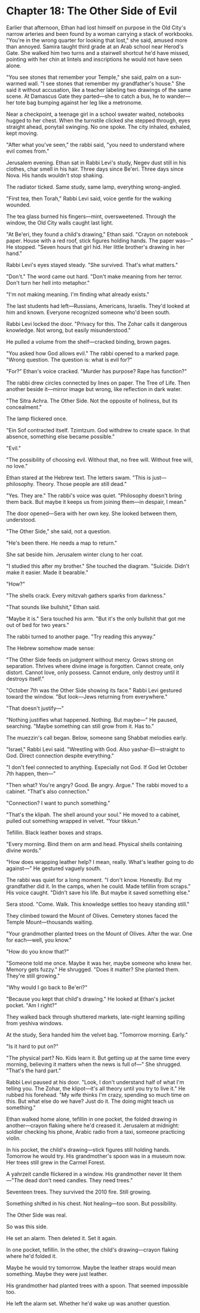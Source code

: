 # Chapter 18: The Other Side of Evil

Earlier that afternoon, Ethan had lost himself on purpose in the Old City's narrow arteries and been found by a woman carrying a stack of workbooks. "You're in the wrong quarter for looking that lost," she said, amused more than annoyed. Samira taught third grade at an Arab school near Herod's Gate. She walked him two turns and a stairwell shortcut he'd have missed, pointing with her chin at lintels and inscriptions he would not have seen alone.

"You see stones that remember your Temple," she said, palm on a sun-warmed wall. "I see stones that remember my grandfather's house." She said it without accusation, like a teacher labeling two drawings of the same scene. At Damascus Gate they parted—she to catch a bus, he to wander—her tote bag bumping against her leg like a metronome.

Near a checkpoint, a teenage girl in a school sweater waited, notebooks hugged to her chest. When the turnstile clicked she stepped through, eyes straight ahead, ponytail swinging. No one spoke. The city inhaled, exhaled, kept moving.

"After what you've seen," the rabbi said, "you need to understand where evil comes from."

Jerusalem evening. Ethan sat in Rabbi Levi's study, Negev dust still in his clothes, char smell in his hair. Three days since Be'eri. Three days since Nova. His hands wouldn't stop shaking.

The radiator ticked. Same study, same lamp, everything wrong-angled.

"First tea, then Torah," Rabbi Levi said, voice gentle for the walking wounded.

The tea glass burned his fingers—mint, oversweetened. Through the window, the Old City walls caught last light.

"At Be'eri, they found a child's drawing," Ethan said. "Crayon on notebook paper. House with a red roof, stick figures holding hands. The paper was—" He stopped. "Seven hours that girl hid. Her little brother's drawing in her hand."

Rabbi Levi's eyes stayed steady. "She survived. That's what matters."

"Don't." The word came out hard. "Don't make meaning from her terror. Don't turn her hell into metaphor."

"I'm not making meaning. I'm finding what already exists."

The last students had left—Russians, Americans, Israelis. They'd looked at him and known. Everyone recognized someone who'd been south.

Rabbi Levi locked the door. "Privacy for this. The Zohar calls it dangerous knowledge. Not wrong, but easily misunderstood."

He pulled a volume from the shelf—cracked binding, brown pages.

"You asked how God allows evil." The rabbi opened to a marked page. "Wrong question. The question is: what is evil for?"

"For?" Ethan's voice cracked. "Murder has purpose? Rape has function?"

The rabbi drew circles connected by lines on paper. The Tree of Life. Then another beside it—mirror image but wrong, like reflection in dark water.

"The Sitra Achra. The Other Side. Not the opposite of holiness, but its concealment."

The lamp flickered once.

"Ein Sof contracted itself. Tzimtzum. God withdrew to create space. In that absence, something else became possible."

"Evil."

"The possibility of choosing evil. Without that, no free will. Without free will, no love."

Ethan stared at the Hebrew text. The letters swam. "This is just—philosophy. Theory. Those people are still dead."

"Yes. They are." The rabbi's voice was quiet. "Philosophy doesn't bring them back. But maybe it keeps us from joining them—in despair, I mean."

The door opened—Sera with her own key. She looked between them, understood.

"The Other Side," she said, not a question.

"He's been there. He needs a map to return."

She sat beside him. Jerusalem winter clung to her coat.

"I studied this after my brother." She touched the diagram. "Suicide. Didn't make it easier. Made it bearable."

"How?"

"The shells crack. Every mitzvah gathers sparks from darkness."

"That sounds like bullshit," Ethan said.

"Maybe it is." Sera touched his arm. "But it's the only bullshit that got me out of bed for two years."

The rabbi turned to another page. "Try reading this anyway."

The Hebrew somehow made sense:

"The Other Side feeds on judgment without mercy. Grows strong on separation. Thrives where divine image is forgotten. Cannot create, only distort. Cannot love, only possess. Cannot endure, only destroy until it destroys itself."

"October 7th was the Other Side showing its face." Rabbi Levi gestured toward the window. "But look—Jews returning from everywhere."

"That doesn't justify—"

"Nothing justifies what happened. Nothing. But maybe—" He paused, searching. "Maybe something can still grow from it. Has to."

The muezzin's call began. Below, someone sang Shabbat melodies early.

"Israel," Rabbi Levi said. "Wrestling with God. Also yashar-El—straight to God. Direct connection despite everything."

"I don't feel connected to anything. Especially not God. If God let October 7th happen, then—"

"Then what? You're angry? Good. Be angry. Argue." The rabbi moved to a cabinet. "That's also connection."

"Connection? I want to punch something."

"That's the klipah. The shell around your soul." He moved to a cabinet, pulled out something wrapped in velvet. "Your tikkun."

Tefillin. Black leather boxes and straps.

"Every morning. Bind them on arm and head. Physical shells containing divine words."

"How does wrapping leather help? I mean, really. What's leather going to do against—" He gestured vaguely south.

The rabbi was quiet for a long moment. "I don't know. Honestly. But my grandfather did it. In the camps, when he could. Made tefillin from scraps." His voice caught. "Didn't save his life. But maybe it saved something else."

Sera stood. "Come. Walk. This knowledge settles too heavy standing still."

They climbed toward the Mount of Olives. Cemetery stones faced the Temple Mount—thousands waiting.

"Your grandmother planted trees on the Mount of Olives. After the war. One for each—well, you know."

"How do you know that?"

"Someone told me once. Maybe it was her, maybe someone who knew her. Memory gets fuzzy." He shrugged. "Does it matter? She planted them. They're still growing."

"Why would I go back to Be'eri?"

"Because you kept that child's drawing." He looked at Ethan's jacket pocket. "Am I right?"

They walked back through shuttered markets, late-night learning spilling from yeshiva windows.

At the study, Sera handed him the velvet bag. "Tomorrow morning. Early."

"Is it hard to put on?"

"The physical part? No. Kids learn it. But getting up at the same time every morning, believing it matters when the news is full of—" She shrugged. "That's the hard part."

Rabbi Levi paused at his door. "Look, I don't understand half of what I'm telling you. The Zohar, the klipot—it's all theory until you try to live it." He rubbed his forehead. "My wife thinks I'm crazy, spending so much time on this. But what else do we have? Just do it. The doing might teach us something."

Ethan walked home alone, tefillin in one pocket, the folded drawing in another—crayon flaking where he'd creased it. Jerusalem at midnight: soldier checking his phone, Arabic radio from a taxi, someone practicing violin.

In his pocket, the child's drawing—stick figures still holding hands. Tomorrow he would try. His grandmother's spoon was in a museum now. Her trees still grew in the Carmel Forest.

A yahrzeit candle flickered in a window. His grandmother never lit them—"The dead don't need candles. They need trees."

Seventeen trees. They survived the 2010 fire. Still growing.

Something shifted in his chest. Not healing—too soon. But possibility.

The Other Side was real.

So was this side.

He set an alarm. Then deleted it. Set it again.

In one pocket, tefillin. In the other, the child's drawing—crayon flaking where he'd folded it.

Maybe he would try tomorrow. Maybe the leather straps would mean something. Maybe they were just leather.

His grandmother had planted trees with a spoon. That seemed impossible too.

He left the alarm set. Whether he'd wake up was another question.
